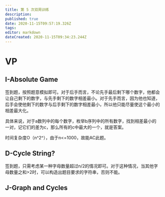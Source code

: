 ```yaml
---
title: 第 5 次双周训练
description: 
published: true
date: 2020-11-15T09:57:19.326Z
tags: 
editor: markdown
dateCreated: 2020-11-15T09:34:23.244Z
---
```


# VP
## I-Absolute Game
签到题，按照题意模拟即可。对于后手而言，不论先手最后剩下哪个数字，他都会让自己剩下的数字，与先手剩下的数字相差最小。对于先手而言，因为他也知道，后手会使他剩下的数字与后手剩下的数字相差最小，所以他只能尽量使这个最小的相差最大化。

具体来说，对于a数列中的每个数字，枚举b序列中的所有数字，找到相差最小的一对，记它们的差为c，那么所有的c中最大的一个，就是答案。

时间复杂度O（n^2^），由于n<=1000，故能AC此题。
## D-Cycle String?
签到题，只需考虑某一种字母数量超过n/2的情况即可。对于这种情况，当其他字母数量之和>2时，可以构造出题目要求的字符串，否则不能。
## J-Graph and Cycles
